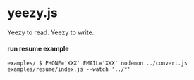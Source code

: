# yeezy.js
Yeezy to read. Yeezy to write.

#### run resume example

`examples/ $ PHONE='XXX' EMAIL='XXX' nodemon ../convert.js examples/resume/index.js --watch '../*'`
